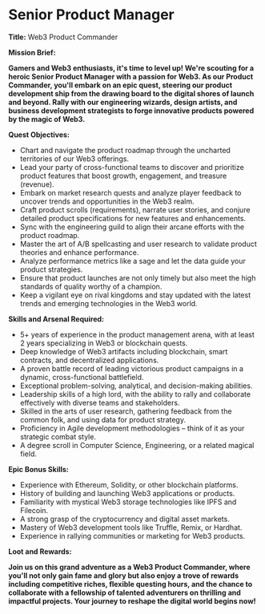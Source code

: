 # Senior Product Manager

**Title:** Web3 Product Commander

  

**Mission Brief:**

**Gamers and Web3 enthusiasts, it's time to level up! We're scouting for a heroic Senior Product Manager with a passion for Web3. As our Product Commander, you'll embark on an epic quest, steering our product development ship from the drawing board to the digital shores of launch and beyond. Rally with our engineering wizards, design artists, and business development strategists to forge innovative products powered by the magic of Web3.**

  

**Quest Objectives:**

*   Chart and navigate the product roadmap through the uncharted territories of our Web3 offerings.
*   Lead your party of cross-functional teams to discover and prioritize product features that boost growth, engagement, and treasure (revenue).
*   Embark on market research quests and analyze player feedback to uncover trends and opportunities in the Web3 realm.
*   Craft product scrolls (requirements), narrate user stories, and conjure detailed product specifications for new features and enhancements.
*   Sync with the engineering guild to align their arcane efforts with the product roadmap.
*   Master the art of A/B spellcasting and user research to validate product theories and enhance performance.
*   Analyze performance metrics like a sage and let the data guide your product strategies.
*   Ensure that product launches are not only timely but also meet the high standards of quality worthy of a champion.
*   Keep a vigilant eye on rival kingdoms and stay updated with the latest trends and emerging technologies in the Web3 world.

  

**Skills and Arsenal Required:**

*   5+ years of experience in the product management arena, with at least 2 years specializing in Web3 or blockchain quests.
*   Deep knowledge of Web3 artifacts including blockchain, smart contracts, and decentralized applications.
*   A proven battle record of leading victorious product campaigns in a dynamic, cross-functional battlefield.
*   Exceptional problem-solving, analytical, and decision-making abilities.
*   Leadership skills of a high lord, with the ability to rally and collaborate effectively with diverse teams and stakeholders.
*   Skilled in the arts of user research, gathering feedback from the common folk, and using data for product strategy.
*   Proficiency in Agile development methodologies – think of it as your strategic combat style.
*   A degree scroll in Computer Science, Engineering, or a related magical field.

  

**Epic Bonus Skills:**

*   Experience with Ethereum, Solidity, or other blockchain platforms.
*   History of building and launching Web3 applications or products.
*   Familiarity with mystical Web3 storage technologies like IPFS and Filecoin.
*   A strong grasp of the cryptocurrency and digital asset markets.
*   Mastery of Web3 development tools like Truffle, Remix, or Hardhat.
*   Experience in rallying communities or marketing for Web3 products.

  

**Loot and Rewards:**

**Join us on this grand adventure as a Web3 Product Commander, where you'll not only gain fame and glory but also enjoy a trove of rewards including competitive riches, flexible questing hours, and the chance to collaborate with a fellowship of talented adventurers on thrilling and impactful projects. Your journey to reshape the digital world begins now!**